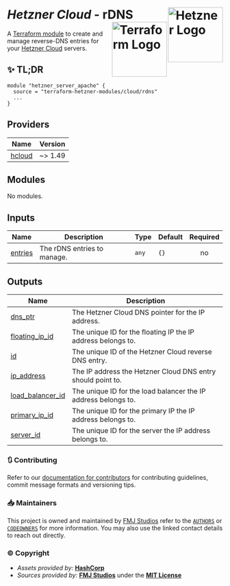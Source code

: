 # _Hetzner Cloud_ - rDNS <img src="https://avatars.githubusercontent.com/u/30047064?s=200&v=4" alt="Hetzner Logo" align="right" width="128"/> <img src="https://raw.githubusercontent.com/fmjstudios/artwork/refs/heads/main/projects/terraform/icon/color/terraform-icon-color.png" alt="Terraform Logo" align="right" width="128"/>

A [Terraform module][module] to create and manage reverse-DNS entries for your [Hetzner Cloud][hetzner] servers.

## ✨ TL;DR

```shell
module "hetzner_server_apache" {
  source = "terraform-hetzner-modules/cloud/rdns"
  ...
}
```

<!-- BEGIN_TF_DOCS -->
## Providers

| Name | Version |
|------|---------|
| <a name="provider_hcloud"></a> [hcloud](#provider\_hcloud) | ~> 1.49 |

## Modules

No modules.

## Inputs

| Name | Description | Type | Default | Required |
|------|-------------|------|---------|:--------:|
| <a name="input_entries"></a> [entries](#input\_entries) | The rDNS entries to manage. | `any` | `{}` | no |

## Outputs

| Name | Description |
|------|-------------|
| <a name="output_dns_ptr"></a> [dns\_ptr](#output\_dns\_ptr) | The Hetzner Cloud DNS pointer for the IP address. |
| <a name="output_floating_ip_id"></a> [floating\_ip\_id](#output\_floating\_ip\_id) | The unique ID for the floating IP the IP address belongs to. |
| <a name="output_id"></a> [id](#output\_id) | The unique ID of the Hetzner Cloud reverse DNS entry. |
| <a name="output_ip_address"></a> [ip\_address](#output\_ip\_address) | The IP address the Hetzner Cloud DNS entry should point to. |
| <a name="output_load_balancer_id"></a> [load\_balancer\_id](#output\_load\_balancer\_id) | The unique ID for the load balancer the IP address belongs to. |
| <a name="output_primary_ip_id"></a> [primary\_ip\_id](#output\_primary\_ip\_id) | The unique ID for the primary IP the IP address belongs to. |
| <a name="output_server_id"></a> [server\_id](#output\_server\_id) | The unique ID for the server the IP address belongs to. |
<!-- END_TF_DOCS -->

### 🔃 Contributing

Refer to our [documentation for contributors][contributing] for contributing guidelines, commit message
formats and versioning tips.

### 📥 Maintainers

This project is owned and maintained by [FMJ Studios][org] refer to the [`AUTHORS`][authors] or [`CODEOWNERS`][owners]
for more information. You may also use the linked contact details to reach out directly.

### ©️ Copyright

- _Assets provided by:_ **[HashCorp][hashicorp]**
- _Sources provided by:_ **[FMJ Studios][org]** under the **[MIT License][license]**

<!-- INTERNAL REFERENCES -->

<!-- Project references -->

<!-- File references -->

[license]: LICENSE
[contributing]: docs/CONTRIBUTING.md
[authors]: .github/AUTHORS
[owners]: .github/CODEOWNERS

<!-- General links -->

[org]: https://github.com/fmjstudios
[hashicorp]: https://www.hashicorp.com/
[hetzner]: https://hetzner.com

<!-- Third-party -->

[module]: https://registry.terraform.io/modules/terraform-hetzner-modules/compute/server/latest
